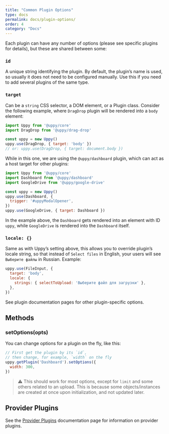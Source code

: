 ```yaml
---
title: "Common Plugin Options"
type: docs
permalink: docs/plugin-options/
order: 4
category: "Docs"
---
```


Each plugin can have any number of options (please see specific plugins for details), but these are shared between some:

### `id`

A unique string identifying the plugin. By default, the plugin’s name is used, so usually it does not need to be configured manually. Use this if you need to add several plugins of the same type.

### `target`

Can be a `string` CSS selector, a DOM element, or a Plugin class. Consider the following example, where `DragDrop` plugin will be rendered into a `body` element:

```js
import Uppy from '@uppy/core'
import DragDrop from '@uppy/drag-drop'

const uppy = new Uppy()
uppy.use(DragDrop, { target: 'body' })
// or: uppy.use(DragDrop, { target: document.body })
```

While in this one, we are using the `@uppy/dashboard` plugin, which can act as a host target for other plugins:

```js
import Uppy from '@uppy/core'
import Dashboard from '@uppy/dashboard'
import GoogleDrive from '@uppy/google-drive'

const uppy = new Uppy()
uppy.use(Dashboard, {
  trigger: '#uppyModalOpener',
})
uppy.use(GoogleDrive, { target: Dashboard })
```

In the example above, the `Dashboard` gets rendered into an element with ID `uppy`, while `GoogleDrive` is rendered into the `Dashboard` itself.

### `locale: {}`

Same as with Uppy’s setting above, this allows you to override plugin’s locale string, so that instead of `Select files` in English, your users will see `Выберите файлы` in Russian. Example:

```js
uppy.use(FileInput, {
  target: 'body',
  locale: {
    strings: { selectToUpload: 'Выберите файл для загрузки' },
  },
})
```

See plugin documentation pages for other plugin-specific options.

## Methods

### setOptions(opts)

You can change options for a plugin on the fly, like this:

```js
// First get the plugin by its `id`,
// then change, for example, `width` on the fly
uppy.getPlugin('Dashboard').setOptions({
  width: 300,
})
```

> ⚠️ This should work for most options, except for `limit` and some others related to an upload. This is because some objects/instances are created at once upon initialization, and not updated later.

<!-- Keep this heading, it is here to avoid breaking existing URLs -->

<!-- Previously the content that is now at /docs/providers was here -->

## Provider Plugins

See the [Provider Plugins](/docs/providers) documentation page for information on provider plugins.
